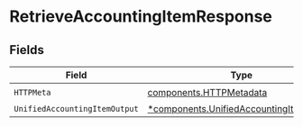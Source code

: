 # RetrieveAccountingItemResponse


## Fields

| Field                                                                                             | Type                                                                                              | Required                                                                                          | Description                                                                                       |
| ------------------------------------------------------------------------------------------------- | ------------------------------------------------------------------------------------------------- | ------------------------------------------------------------------------------------------------- | ------------------------------------------------------------------------------------------------- |
| `HTTPMeta`                                                                                        | [components.HTTPMetadata](../../models/components/httpmetadata.md)                                | :heavy_check_mark:                                                                                | N/A                                                                                               |
| `UnifiedAccountingItemOutput`                                                                     | [*components.UnifiedAccountingItemOutput](../../models/components/unifiedaccountingitemoutput.md) | :heavy_minus_sign:                                                                                | N/A                                                                                               |